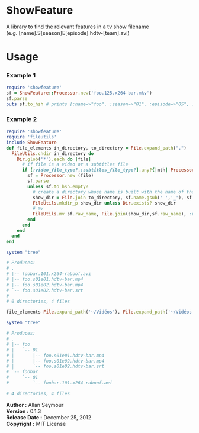 # ShowFeature

A library to find the relevant features in a tv show filename   
(e.g. [name].S[season]E[episode].hdtv-[team].avi)

# Usage

### Example 1

```ruby
require 'showfeature'
sf = ShowFeature::Processor.new('foo.125.x264-bar.mkv')
sf.parse
puts sf.to_hsh # prints {:name=>"foo", :season=>"01", :episode=>"05", :team=>"bar"}
```

### Example 2

```ruby
require 'showfeature'
require 'fileutils'
include ShowFeature
def file_elements in_directory, to_directory = File.expand_path(".")
  FileUtils.chdir in_directory do 
    Dir.glob('*').each do |file|
      # if file is a video or a subtitles file
      if [:video_file_type?,:subtitles_file_type?].any?{|mth| Processor.send(mth,file)}
        sf = Processor.new (file)
        sf.parse
        unless sf.to_hsh.empty?
          # create a directory whose name is built with the name of the tv show
          show_dir = File.join to_directory, sf.name.gsub(' ','_'), sf.season
          FileUtils.mkdir_p show_dir unless Dir.exists? show_dir
          # mv 
          FileUtils.mv sf.raw_name, File.join(show_dir,sf.raw_name), :verbose => true
        end
      end
    end
  end
end

system "tree"

# Produces:
# .
# |-- foobar.101.x264-raboof.avi
# |-- foo.s01e01.hdtv-bar.mp4
# |-- foo.s01e02.hdtv-bar.mp4
# `-- foo.s01e02.hdtv-bar.srt
#
# 0 directories, 4 files

file_elements File.expand_path('~/Vidéos'), File.expand_path('~/Vidéos')

system "tree"

# Produces:
# .
# |-- foo
# |   `-- 01
# |       |-- foo.s01e01.hdtv-bar.mp4
# |       |-- foo.s01e02.hdtv-bar.mp4
# |       `-- foo.s01e02.hdtv-bar.srt
# `-- foobar
#     `-- 01
#         `-- foobar.101.x264-raboof.avi

# 4 directories, 4 files
```

**Author :** Allan Seymour  
**Version :** 0.1.3         
**Release Date :** December 25, 2012             
**Copyright :** MIT License        

